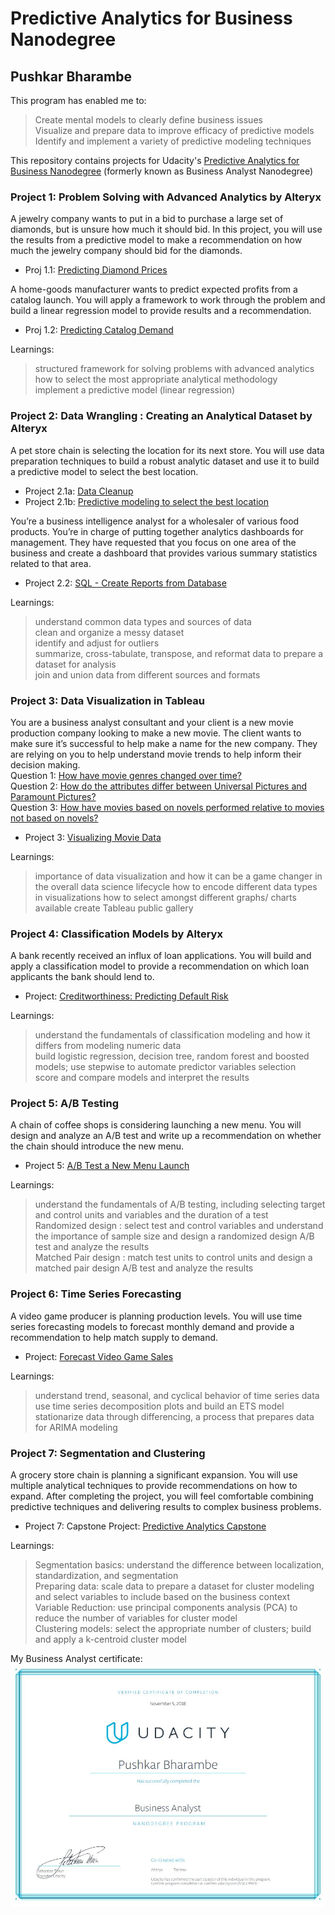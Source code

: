 # Predictive Analytics for Business Nanodegree                                                                        
## Pushkar Bharambe

This program has enabled me to: </br>
> Create mental models to clearly define business issues  </br>
> Visualize and prepare data to improve efficacy of predictive models  </br>
> Identify and implement a variety of predictive modeling techniques  </br>

This repository contains projects for Udacity's [Predictive Analytics for Business Nanodegree](https://www.udacity.com/course/business-analyst-nanodegree--nd008) (formerly known as Business Analyst Nanodegree)

### Project 1: Problem Solving with Advanced Analytics by Alteryx

A jewelry company wants to put in a bid to purchase a large set of diamonds, but is unsure how much it should bid. In this project, you will use the results from a predictive model to make a recommendation on how much the jewelry company should bid for the diamonds.

- Proj 1.1: [Predicting Diamond Prices](https://github.com/pushkardps/Predictive_Analytics_For_Business/blob/master/P1/P1%20-%20Diamond%20prices/P1_diamond_prices.pdf)

A home-goods manufacturer wants to predict expected profits from a catalog launch. You will apply a
framework to work through the problem and build a linear regression model to provide results and a
recommendation.

- Proj 1.2: [Predicting Catalog Demand](https://github.com/pushkardps/Predictive_Analytics_For_Business/blob/master/P1/P1%20-%20Catalog%20Retail/P1_predict_catalog_retail.pdf)

Learnings: 
> structured framework for solving problems with advanced analytics </br>
> how to select the most appropriate analytical methodology </br>
> implement a predictive model (linear regression) </br>

### Project 2: Data Wrangling : Creating an Analytical Dataset by Alteryx

A pet store chain is selecting the location for its next store. You will use data preparation techniques to build
a robust analytic dataset and use it to build a predictive model to select the best location.

- Project 2.1a: [Data Cleanup](https://github.com/pushkardps/Predictive_Analytics_For_Business/blob/master/P2/P2_create_an_analytical_dataset/p2.1a-create-an-analytical-dataset.pdf)
- Project 2.1b: [Predictive modeling to select the best location](https://github.com/pushkardps/Predictive_Analytics_For_Business/blob/master/P2/P2_create_an_analytical_dataset/p2.1b-recommend-a-city.pdf)

You’re a business intelligence analyst for a wholesaler of various food products. You’re in charge of putting together analytics dashboards for management. They have requested that you focus on one area of the business and create a dashboard that provides various summary statistics related to that area.

- Project 2.2: [SQL - Create Reports from Database](https://github.com/pushkardps/Predictive_Analytics_For_Business/blob/master/P2/P2_create_reports/p2.2-create-reports-northwind.pdf)

Learnings: 
> understand common data types and sources of data </br>
> clean and organize a messy dataset </br>
> identify and adjust for outliers </br>
> summarize, cross-tabulate, transpose, and reformat data to prepare a dataset for analysis </br>
> join and union data from different sources and formats </br>

### Project 3: Data Visualization in Tableau

You are a business analyst consultant and your client is a new movie production company looking to make a new movie. The client wants to make sure it’s successful to help make a name for the new company. They are relying on you to help understand movie trends to help inform their decision making. </br>
Question 1: [How have movie genres changed over time?](https://public.tableau.com/profile/pushkarbharambe#!/vizhome/movies-genre-over-time/Genresovertime) </br>
Question 2: [How do the attributes differ between Universal Pictures and Paramount Pictures?](https://public.tableau.com/profile/pushkarbharambe#!/vizhome/movies-paramount-vs-universal/Paramount_vs_Universal) </br>
Question 3: [How have movies based on novels performed relative to movies not based on novels?](https://public.tableau.com/profile/pushkarbharambe#!/vizhome/movies-novel-based/Anovelstory)</br>

- Project 3: [Visualizing Movie Data](https://github.com/pushkardps/Predictive_Analytics_For_Business/blob/master/P3/p3_movies_data_tableau_analysis.pdf)

Learnings:
> importance of data visualization and how it can be a game changer in the overall data science lifecycle
> how to encode different data types in visualizations
> how to select amongst different graphs/ charts available
> create Tableau public gallery

### Project 4: Classification Models by Alteryx

A bank recently received an influx of loan applications. You will build and apply a classification model to
provide a recommendation on which loan applicants the bank should lend to.

- Project: [Creditworthiness: Predicting Default Risk](https://github.com/pushkardps/Predictive_Analytics_For_Business/blob/master/P4/P4-bank-default-risk.pdf)

Learnings:
> understand the fundamentals of classification modeling and how it differs from modeling numeric data </br>
> build logistic regression, decision tree, random forest and boosted models; use stepwise to automate predictor variables selection </br>
> score and compare models and interpret the results </br>

### Project 5: A/B Testing

A chain of coffee shops is considering launching a new menu. You will design and analyze an A/B test and
write up a recommendation on whether the chain should introduce the new menu.

- Project 5: [A/B Test a New Menu Launch](https://github.com/pushkardps/Predictive_Analytics_For_Business/blob/master/P5/p5-AB-Testing.pdf)

Learnings:
> understand the fundamentals of A/B testing, including selecting target and control units and variables and the duration of a test </br>
> Randomized design : select test and control variables and understand the importance of sample size and design a randomized design A/B test and analyze the results </br>
> Matched Pair design : match test units to control units and design a matched pair design A/B test and analyze the results </br>

### Project 6: Time Series Forecasting

A video game producer is planning production levels. You will use time series forecasting models to forecast
monthly demand and provide a recommendation to help match supply to demand.

- Project: [Forecast Video Game Sales](https://github.com/pushkardps/Predictive_Analytics_For_Business/blob/master/P6/P6-forecasting-video-game-demand.pdf)

Learnings:
> understand trend, seasonal, and cyclical behavior of time series data </br>
> use time series decomposition plots and build an ETS model </br>
> stationarize data through differencing, a process that prepares data for ARIMA modeling </br>

### Project 7: Segmentation and Clustering

A grocery store chain is planning a significant expansion. You will use multiple analytical techniques to
provide recommendations on how to expand. After completing the project, you will feel comfortable
combining predictive techniques and delivering results to complex business problems.

- Project 7: Capstone Project: [Predictive Analytics Capstone](https://github.com/pushkardps/Predictive_Analytics_For_Business/blob/master/P7/P7-grocery-store-expansion.pdf)

Learnings:
> Segmentation basics: understand the difference between localization, standardization, and segmentation </br>
> Preparing data: scale data to prepare a dataset for cluster modeling and select variables to include based on the business context </br>
> Variable Reduction: use principal components analysis (PCA) to reduce the number of variables for cluster model </br>
> Clustering models: select the appropriate number of clusters; build and apply a k-centroid cluster model </br>

My Business Analyst certificate:
![Udacity Business Analyst Nanodegree](https://github.com/pushkardps/Predictive_Analytics_For_Business/blob/master/PB_BAND_Certification.JPG)


